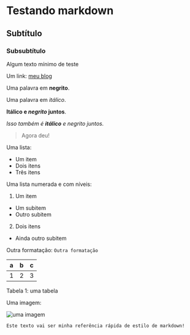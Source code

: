 # Testando markdown

## Subtítulo

### Subsubtítulo

Algum texto mínimo de teste

Um link: [meu blog](http:\\pharmak.blogstpot.com)

Uma palavra em **negrito**.

Uma palavra em *itálico*.

**Itálico e _negrito_ juntos**. 

_Isso também é **itálico** e negrito juntos._

> Agora deu!

Uma lista:

- Um item
- Dois itens
- Três itens
 
Uma lista numerada e com níveis:

1. Um item
  - Um subitem
  - Outro subitem
2. Dois itens
  - Ainda outro subitem

Outra formatação: `Outra formatação`

a | b | c
--- | --- | ---
1 | 2 | 3
Tabela 1: uma tabela

Uma imagem:

![uma imagem](http://i3.kym-cdn.com/photos/images/original/000/694/985/55a.png)

```
Este texto vai ser minha referência rápida de estilo de markdown!
```
